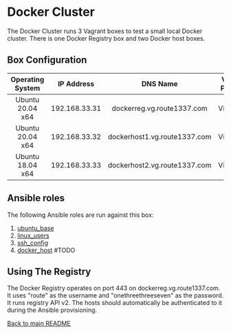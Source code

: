 Docker Cluster
==============
The Docker Cluster runs 3 Vagrant boxes to test a small local Docker cluster. There is one Docker Registry box and two Docker host boxes.  

Box Configuration
-----------------
| Operating System | IP Address    | DNS Name                            | Vagrant Provider | RAM | CPUs |
|:----------------:|:-------------:|:-----------------------------------:|:----------------:|:---:|:----:|
| Ubuntu 20.04 x64 | 192.168.33.31 | dockerreg.vg.route1337.com          | VirtualBox       | 1GB | 1    |
| Ubuntu 20.04 x64 | 192.168.33.32 | dockerhost1.vg.route1337.com        | VirtualBox       | 3GB | 2    |
| Ubuntu 18.04 x64 | 192.168.33.33 | dockerhost2.vg.route1337.com        | VirtualBox       | 3GB | 2    |

Ansible roles
-------------
The following Ansible roles are run against this box:

1. [ubuntu_base](https://github.com/route1337/ansible-role-ubuntubase)
2. [linux_users](https://github.com/route1337/ansible-role-linuxusers)
3. [ssh_config](https://github.com/route1337/ansible-role-sshconfig)
4. [docker_host]() #TODO

Using The Registry
------------
The Docker Registry operates on port 443 on dockerreg.vg.route1337.com. It uses "route" as the username and "onethreethreeseven" as the password. It runs registry API v2. The hosts should automatically be authenticated to it during the Ansible provisioning.

[Back to main README](../README.md)
